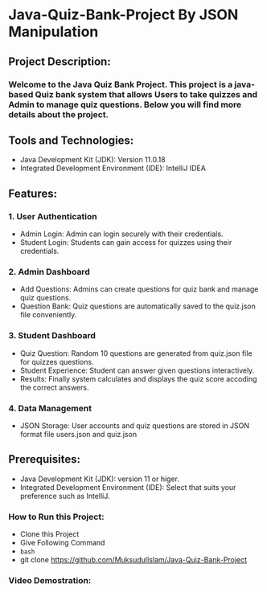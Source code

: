 # Java-Quiz-Bank-Project By JSON Manipulation

## Project Description:

### Welcome to the Java Quiz Bank Project. This project is a java-based Quiz bank system that allows Users to take quizzes and Admin to manage quiz questions. Below you will find more details about the project.

## Tools and Technologies:

- Java Development Kit (JDK): Version 11.0.18
- Integrated Development Environment (IDE): IntelliJ IDEA

## Features:

### 1. User Authentication

- Admin Login: Admin can login securely with their credentials.
- Student Login: Students can gain access for quizzes using their credentials.

### 2. Admin Dashboard 

- Add Questions: Admins can create questions for quiz bank and manage quiz questions.
- Question Bank: Quiz questions are automatically saved to the quiz.json file conveniently.

### 3. Student Dashboard 

- Quiz Question: Random 10 questions are generated from quiz.json file for quizzes questions.
- Student Experience: Student can answer given questions interactively.
- Results: Finally system calculates and displays the quiz score accoding the correct answers.

### 4. Data Management 

- JSON Storage: User accounts and quiz questions are stored in JSON format file users.json and quiz.json

## Prerequisites:

- Java Development Kit (JDK): version 11 or higer.
- Integrated Development Environment (IDE): Select that suits your preference such as IntelliJ.

### How to Run this Project:

- Clone this Project
- Give Following Command
- ```bash```
- git clone https://github.com/MuksudulIslam/Java-Quiz-Bank-Project

### Video Demostration:
